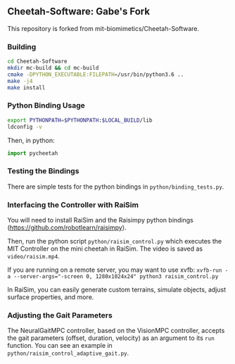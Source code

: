 ## Cheetah-Software: Gabe's Fork

This repository is forked from mit-biomimetics/Cheetah-Software.

### Building

```bash
cd Cheetah-Software
mkdir mc-build && cd mc-build
cmake -DPYTHON_EXECUTABLE:FILEPATH=/usr/bin/python3.6 ..
make -j4
make install
```

### Python Binding Usage

```bash
export PYTHONPATH=$PYTHONPATH:$LOCAL_BUILD/lib
ldconfig -v
```

Then, in python:
```python
import pycheetah
```

### Testing the Bindings

There are simple tests for the python bindings in `python/binding_tests.py`.

### Interfacing the Controller with RaiSim

You will need to install RaiSim and the Raisimpy python bindings (https://github.com/robotlearn/raisimpy).

Then, run the python script `python/raisim_control.py` which executes the MIT Controller on the mini cheetah in RaiSim. The video is saved as `video/raisim.mp4`.

If you are running on a remote server, you may want to use xvfb: `xvfb-run -a --server-args="-screen 0, 1280x1024x24" python3 raisim_control.py`

In RaiSim, you can easily generate custom terrains, simulate objects, adjust surface properties, and more.

### Adjusting the Gait Parameters

The NeuralGaitMPC controller, based on the VisionMPC controller, accepts the gait parameters (offset, duration, velocity) as an argument to its `run` function. You can see an example in `python/raisim_control_adaptive_gait.py`.
